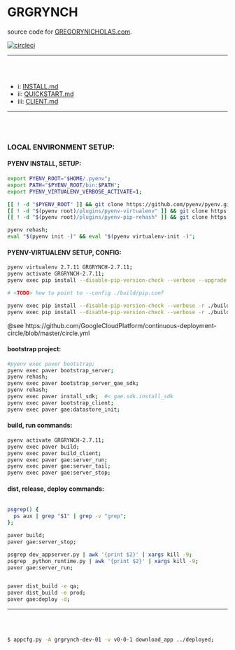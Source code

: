 GRGRYNCH
========

source code for [GREGORYNICHOLAS.com](http://gregorynicholas.com).

[![circleci](https://circleci.com/gh/gregorynicholas/grgrynch.svg?style=svg)](https://circleci.com/gh/gregorynicholas/grgrynch)


-----
<br>
<br>


* i: [INSTALL.md](docs/INSTALL.md)
* ii: [QUICKSTART.md](docs/QUICKSTART.md)
* iii: [CLIENT.md](docs/CLIENT.md)


-----
<br>
<br>


### LOCAL ENVIRONMENT SETUP:


#### PYENV INSTALL, SETUP:

```sh
export PYENV_ROOT="$HOME/.pyenv";
export PATH="$PYENV_ROOT/bin:$PATH";
export PYENV_VIRTUALENV_VERBOSE_ACTIVATE=1;

[[ ! -d "$PYENV_ROOT" ]] && git clone https://github.com/pyenv/pyenv.git "$PYENV_ROOT";
[[ ! -d "$(pyenv root)/plugins/pyenv-virtualenv" ]] && git clone https://github.com/pyenv/pyenv-virtualenv.git $(pyenv root)/plugins/pyenv-virtualenv;
[[ ! -d "$(pyenv root)/plugins/pyenv-pip-rehash" ]] && git clone https://github.com/yyuu/pyenv-pip-rehash.git $(pyenv root)/plugins/pyenv-pip-rehash;

pyenv rehash;
eval "$(pyenv init -)" && eval "$(pyenv virtualenv-init -)";

```

#### PYENV-VIRTUALENV SETUP, CONFIG:

```sh
pyenv virtualenv 2.7.11 GRGRYNCH-2.7.11;
pyenv activate GRGRYNCH-2.7.11;
pyenv exec pip install --disable-pip-version-check --verbose --upgrade pip;

# <TODO> how to point to --config ./build/pip.conf

pyenv exec pip install --disable-pip-version-check --verbose -r ./build/requirements/1.0_paver-deps.txt && pyenv rehash;
pyenv exec pip install --disable-pip-version-check --verbose -r ./build/requirements/2.0_paver.txt && pyenv rehash;
```


<TODO>
    @see https://github.com/GoogleCloudPlatform/continuous-deployment-circle/blob/master/circle.yml


#### bootstrap project:

```sh
#pyenv exec paver bootstrap;
pyenv exec paver bootstrap_server;
pyenv rehash;
pyenv exec paver bootstrap_server_gae_sdk;
pyenv rehash;
pyenv exec paver install_sdk;  #< gae.sdk.install_sdk
pyenv exec paver bootstrap_client;
pyenv exec paver gae:datastore_init;
```


#### build, run commands:

```sh
pyenv activate GRGRYNCH-2.7.11;
pyenv exec paver build;
pyenv exec paver build_client;
pyenv exec paver gae:server_run;
pyenv exec paver gae:server_tail;
pyenv exec paver gae:server_stop;
```


#### dist, release, deploy commands:

```sh

psgrep() {
  ps aux | grep "$1" | grep -v "grep";
};

paver build;
paver gae:server_stop;

psgrep dev_appserver.py | awk '{print $2}' | xargs kill -9;
psgrep _python_runtime.py | awk '{print $2}' | xargs kill -9;
paver gae:server_run;


paver dist_build -e qa;
paver dist_build -e prod;
paver gae:deploy -d;
```

-----
<br>
<br>


```sh
$ appcfg.py -A grgrynch-dev-01 -v v0-0-1 download_app ../deployed;
```
